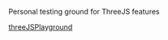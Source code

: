 
Personal testing ground for ThreeJS features

[threeJSPlayground](https://jcsilverio.github.io/threeJSPlayground)
